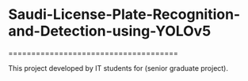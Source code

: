 # Saudi-License-Plate-Recognition-and-Detection-using-YOLOv5

=====================================

This project developed by IT students for (senior graduate project).

